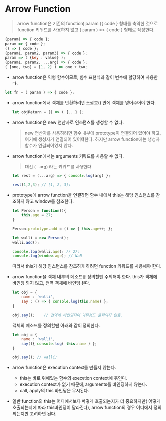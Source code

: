 # Arrow Function

> arrow function은 기존의 function( param ){ code } 형태를 축약한 것으로 function 키워드를 사용하지 않고 ( param ) => { code } 형태로 작성한다.



```javascript
(param) => { code };
param => { code };
() => { code };
(param1, param2, param3) => { code };
param => ( {key : value} );
(param1, param2, ...arg) => { code };
( [one, two] = [1, 2] ) => one + two;
```



-  arrow function은 익형 함수이므로, 함수 표현식과 같이 변수에 할당하여 사용한다.

  ```javascript
  let fn = ( param ) => { code };
  ```



- arrow function에서 객체를 반환하려면 소괄호() 안에 객체를 넣어주어야 한다.

  ```javascript
  let objReturn = () => ( {...} );
  ```



- arrow function은 new 연산자로 인스턴스를 생성할 수 없다.

  > new 연산자를 사용하려면 함수 내부에 prototype이 연결되어 있어야 하고, 여기에 생성자가 연결되어 있어야한다. 하지만 arrow function에는 생성자 함수가 연결되어있지 않다.



- arrow function에서는 arguments 키워드를 사용할 수 없다.

  > 대신 (...arg) 라는 키워드를 사용한다.

  ```javascript
  let rest = (...arg) => { console.log(arg) };
  
  rest(1,2,3); // [1, 2, 3];
  ```



- prototype에 arrow function을 연결하면 함수 내에서 this는 해당 인스턴스를 참조하지 않고 window를 참조한다.

  ```javascript
  let Person = function(){
      this.age = 27;
  }
  
  Person.prototype.add = () => { this.age++; };
  
  let walli = new Person();
  walli.add();
  
  console.log(walli.age); // 27;
  console.log(window.age); // NaN
  ```

  따라서 this가 해당 인스턴스를 참조하게 하려면 function 키워드를 사용해야 한다.



- arrow function을 객체 내부의 메소드를 정의할땐 주의해야 한다. this가 객체에 바인딩 되지 않고, 전역 객체에 바인딩 된다.

  ```javascript
  let obj = {
      name : 'walli',
      say : () => { console.log(this.name) };
  }
  
  obj.say();	// 전역에 바인딩되어 아무것도 출력되지 않음.
  ```

  객체의 메소드를 정의할땐 아래와 같이 정의한다.

  ```javascript
  let obj = {
      name : 'walli',
      say(){ console.log( this.name ) };
  }
  
  obj.say(); // walli;
  ```



- arrow function은 execution context를 만들지 않는다.

  - this는 바로 위에있는 함수의 execution context에 묶인다.
  - execution context가 없기 때문에, arguments를 바인딩하지 않는다.
  - call, apply의 this 바인딩은 무시된다.

- 일반 function의 this는 어디에서보다 어떻게 호출되는지가 더 중요하지만( 어떻게 호출되는지에 따라 this바인딩이 달라진다), arrow function의 경우 어디에서 정의 되는지만 고려하면 된다.

